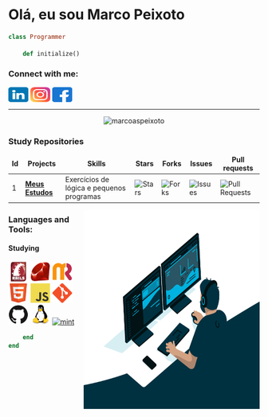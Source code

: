 # Olá, eu sou Marco Peixoto 

```ruby 
class Programmer

	def initialize() 
```

<p align="left">
    <h3 align="left">Connect with me:</h3>
    <a href="https://linkedin.com/in/marcoaspeixoto" target="_blank"><img align="center" src="https://github.com/marcoaspeixoto/marcoaspeixoto/blob/main/linkedin.png?raw=true" alt="marcoaspeixoto" height="30" width="40" /></a>
    <a href="https://www.instagram.com/marcoaspeixoto/" target="_blank"><img align="center" src="https://github.com/marcoaspeixoto/marcoaspeixoto/blob/main/instagram.png?raw=true" alt="marcoaspeixoto" height="30" width="40"/></a>
    <a href="https://www.facebook.com/marcoaspeixoto/" target="_blank"><img align="center" src="https://github.com/marcoaspeixoto/marcoaspeixoto/blob/main/facebook.png?raw=true" alt="marcoaspeixoto" height="30" width="40" /></a>    
</p>

---

<p align="center"> <img src="https://komarev.com/ghpvc/?username=marcoaspeixoto" alt="marcoaspeixoto" /> </p>


<h3>Study Repositories</h3>
<table>
    <thead align="center">
        <tr border: none;>
            <td><b>Id</b></td>
	    <td><b>Projects</b></td>
	    <td><b>Skills</b></td>
            <td><b>Stars</b></td>
            <td><b>Forks</b></td>
            <td><b>Issues</b></td>
            <td><b>Pull requests</b></td>
        </tr>
    </thead>
    <tbody>
	<tr>
		<td>1</td>
            	<td><a href="https://github.com/marcoaspeixoto/Meus-Estudos"><b>Meus Estudos</b></a></td>
		<td>Exercícios de lógica e pequenos programas</td>
            	<td><img alt="Stars" src="https://img.shields.io/github/stars/marcoaspeixoto/Meus-Estudos?style=flat-square&labelColor=343b41" /></td>
            	<td><img alt="Forks" src="https://img.shields.io/github/forks/marcoaspeixoto/Meus-Estudos?style=flat-square&labelColor=343b41" /></td>
            	<td><img alt="Issues" src="https://img.shields.io/github/issues/marcoaspeixoto/Meus-Estudos?style=flat-square&labelColor=343b41" /></td>
            	<td><img alt="Pull Requests" src="https://img.shields.io/github/issues-pr/marcoaspeixoto/Meus-Estudos?style=flat-square&labelColor=343b41" /></td>
        </tr>
</tbody>
</table>

 <img align="right" alt="GIF" src="https://github.com/marcoaspeixoto/marcoaspeixoto/blob/main/code.gif?raw=true" width="70%" height="400px" />

<h3 align="left">Languages and Tools:</h3>
    <p align="left">
        <h4 align="left">Studying</h4>
        <a href="https://stackshare.io/rails" target="_blank"><img src="https://github.com/devicons/devicon/raw/master/icons/rails/rails-original-wordmark.svg" alt="rails" width="40" height="40" /></a>
        <a href="https://stackshare.io/ruby" target="_blank"><img src="https://github.com/devicons/devicon/raw/master/icons/ruby/ruby-original.svg" alt="ruby" width="40" height="40" /></a>
        <a href="https://stackshare.io/rubymine" target="_blank"><img src="https://github.com/devicons/devicon/raw/master/icons/rubymine/rubymine-original.svg" alt="rubymine" width="40" height="40" /></a>
	<a href="https://stackshare.io/html5" target="_blank"><img src="https://github.com/devicons/devicon/blob/master/icons/html5/html5-original.svg" alt="html" width="40" height="40" /></a>
	<a href="https://stackshare.io/javascript" target="_blank"><img src="https://github.com/devicons/devicon/raw/master/icons/javascript/javascript-original.svg" alt="javascript" width="40" height="40" /></a>
        <a href="https://stackshare.io/git" target="_blank"><img src="https://github.com/devicons/devicon/raw/master/icons/git/git-original.svg" alt="git" width="40" height="40" /></a>
        <a href="https://stackshare.io/github" target="_blank"><img src="https://github.com/devicons/devicon/raw/master/icons/github/github-original.svg" alt="github" width="40" height="40" /></a>
        <a href="https://stackshare.io/linux" target="_blank"><img src="https://github.com/devicons/devicon/raw/master/icons/linux/linux-original.svg" alt="linux" width="40" height="40" /></a>
        <a href="https://stackshare.io/linux-mint" target="_blank"><img src="https://upload.wikimedia.org/wikipedia/commons/3/3f/Linux_Mint_logo_without_wordmark.svg" alt="mint" width="40" height="40" /></a>
      </p>

```ruby 
	end 
end 
```
